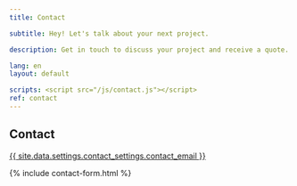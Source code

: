 ```yaml
---
title: Contact

subtitle: Hey! Let's talk about your next project.

description: Get in touch to discuss your project and receive a quote.

lang: en
layout: default

scripts: <script src="/js/contact.js"></script>
ref: contact
---
```


<section class="intro" data-aos="fade-in" data-aos-duration="1000">
	<h1 class="center">Contact</h1>
	<p class="center"><a href="mailto:{{ site.data.settings.contact_settings.contact_email }}?http" target="_blank"> {{ site.data.settings.contact_settings.contact_email }} </a></p>
</section>

<section class="single">
	<div class="narrow_wrap">
		{% include contact-form.html %}
	</div>
</section>
